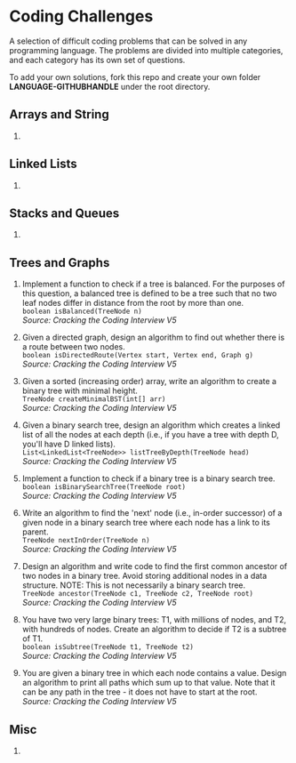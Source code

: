 Coding Challenges
=========
A selection of difficult coding problems that can be solved in any programming language. The problems are divided into multiple categories, and each category has its own set of questions.

To add your own solutions, fork this repo and create your own folder **LANGUAGE-GITHUBHANDLE** under the root directory.

## Arrays and String
1. 

## Linked Lists
1. 

## Stacks and Queues
1. 

## Trees and Graphs
1. Implement a function to check if a tree is balanced. For the purposes of this question,
a balanced tree is defined to be a tree such that no two leaf nodes differ in distance
from the root by more than one.  
```boolean isBalanced(TreeNode n)```  
*Source: Cracking the Coding Interview V5*

2. Given a directed graph, design an algorithm to find out whether there is a route
between two nodes.  
```boolean isDirectedRoute(Vertex start, Vertex end, Graph g)```  
*Source: Cracking the Coding Interview V5*

3. Given a sorted (increasing order) array, write an algorithm to create a binary tree with
minimal height.  
```TreeNode createMinimalBST(int[] arr)```  
*Source: Cracking the Coding Interview V5*

4. Given a binary search tree, design an algorithm which creates a linked list of all the
nodes at each depth (i.e., if you have a tree with depth D, you'll have D linked lists).  
```List<LinkedList<TreeNode>> listTreeByDepth(TreeNode head)```  
*Source: Cracking the Coding Interview V5*

5. Implement a function to check if a binary tree is a binary search tree.  
```boolean isBinarySearchTree(TreeNode root)```  
*Source: Cracking the Coding Interview V5*

6. Write an algorithm to find the 'next' node (i.e., in-order successor) of a given node in
a binary search tree where each node has a link to its parent.  
```TreeNode nextInOrder(TreeNode n)```  
*Source: Cracking the Coding Interview V5*

7. Design an algorithm and write code to find the first common ancestor of two nodes
in a binary tree. Avoid storing additional nodes in a data structure. NOTE: This is not
necessarily a binary search tree.  
```TreeNode ancestor(TreeNode c1, TreeNode c2, TreeNode root)```  
*Source: Cracking the Coding Interview V5*

8. You have two very large binary trees: T1, with millions of nodes, and T2, with hundreds
of nodes. Create an algorithm to decide if T2 is a subtree of T1.  
```boolean isSubtree(TreeNode t1, TreeNode t2)```  
*Source: Cracking the Coding Interview V5*

9. You are given a binary tree in which each node contains a value. Design an algorithm
to print all paths which sum up to that value. Note that it can be any path in the tree -
it does not have to start at the root.  
*Source: Cracking the Coding Interview V5*

## Misc
1. 
